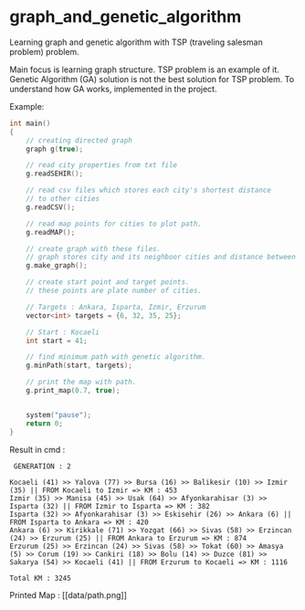 # graph_and_genetic_algorithm
Learning graph and genetic algorithm with TSP (traveling salesman problem) problem.

Main focus is learning graph structure. TSP problem is an example of it. 
Genetic Algorithm (GA) solution is not the best solution for
TSP problem. To understand how GA works, implemented in the project. 

Example:

```cpp
int main()
{
	// creating directed graph
	graph g(true);

	// read city properties from txt file
	g.readSEHIR();

	// read csv files which stores each city's shortest distance
	// to other cities
	g.readCSV();

	// read map points for cities to plot path.
	g.readMAP();

	// create graph with these files.
	// graph stores city and its neighboor cities and distance between them.
	g.make_graph();

	// create start point and target points.
	// these points are plate number of cities.

    // Targets : Ankara, Isparta, Izmir, Erzurum
	vector<int> targets = {6, 32, 35, 25};

    // Start : Kocaeli
	int start = 41;

	// find minimum path with genetic algorithm.
	g.minPath(start, targets);

	// print the map with path.
	g.print_map(0.7, true);


	system("pause");
	return 0;
}
```
Result in cmd :
```
 GENERATION : 2

Kocaeli (41) >> Yalova (77) >> Bursa (16) >> Balikesir (10) >> Izmir (35) || FROM Kocaeli to Izmir => KM : 453
Izmir (35) >> Manisa (45) >> Usak (64) >> Afyonkarahisar (3) >> Isparta (32) || FROM Izmir to Isparta => KM : 382
Isparta (32) >> Afyonkarahisar (3) >> Eskisehir (26) >> Ankara (6) || FROM Isparta to Ankara => KM : 420
Ankara (6) >> Kirikkale (71) >> Yozgat (66) >> Sivas (58) >> Erzincan (24) >> Erzurum (25) || FROM Ankara to Erzurum => KM : 874
Erzurum (25) >> Erzincan (24) >> Sivas (58) >> Tokat (60) >> Amasya (5) >> Corum (19) >> Cankiri (18) >> Bolu (14) >> Duzce (81) >> Sakarya (54) >> Kocaeli (41) || FROM Erzurum to Kocaeli => KM : 1116

Total KM : 3245
```

Printed Map :
[[data/path.png]]